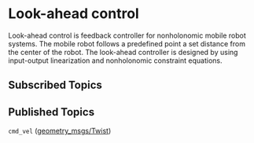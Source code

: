 # Look-ahead control

Look-ahead control is feedback controller for nonholonomic mobile robot systems. The 
mobile robot follows a predefined point a set distance from the center of the robot.
The look-ahead controller is designed by using input-output linearization and nonholonomic 
constraint equations.

## Subscribed Topics

## Published Topics

`cmd_vel` ([geometry_msgs/Twist](http://docs.ros.org/api/geometry_msgs/html/msg/Twist.html))  
  